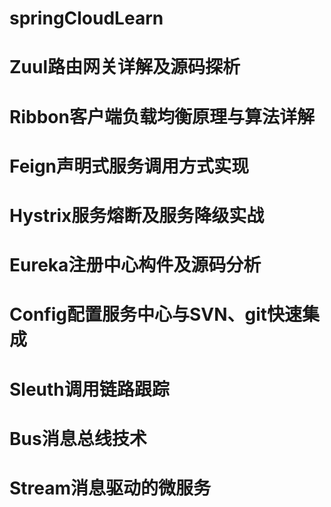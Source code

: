 # springCloudLearn
# Zuul路由网关详解及源码探析
# Ribbon客户端负载均衡原理与算法详解
# Feign声明式服务调用方式实现
# Hystrix服务熔断及服务降级实战
# Eureka注册中心构件及源码分析
# Config配置服务中心与SVN、git快速集成
# Sleuth调用链路跟踪
# Bus消息总线技术
# Stream消息驱动的微服务
